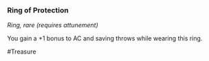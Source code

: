 ### Ring of Protection

*Ring, rare (requires attunement)*

You gain a +1 bonus to AC and saving throws while wearing this ring.

#Treasure
